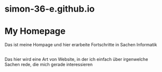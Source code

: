 # simon-36-e.github.io
<!DOCTYPE html>
<head>
<title> Project </title>
</head>
<body>
<h1> My Homepage </h1>
<p1> Das ist meine Hompage und hier erarbeite Fortschritte in Sachen Informatik </p>
  <br>
  <p1> Das hier wird eine Art von Website, in der ich einfach über irgenwelche Sachen rede, die mich gerade interessieren </p>
